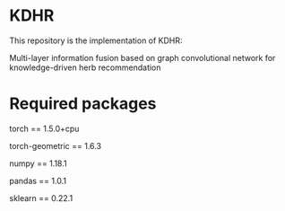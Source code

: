 # KDHR

This repository is the implementation of KDHR:

Multi-layer information fusion based on graph convolutional network for knowledge-driven herb recommendation

# Required packages

torch == 1.5.0+cpu

torch-geometric == 1.6.3

numpy == 1.18.1

pandas == 1.0.1

sklearn == 0.22.1

